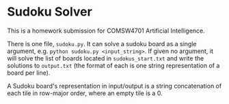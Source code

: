 # Sudoku Solver
This is a homework submission for COMSW4701 Artificial Intelligence.

There is one file, `sudoku.py`. It can solve a sudoku board as a single argument, e.g. `python sudoku.py <input_string>`. If given no argument, it will solve the list of boards located in `sudokus_start.txt` and write the solutions to `output.txt` (the format of each is one string representation of a board per line).

A Sudoku board's representation in input/output is a string concatenation of each tile in row-major order, where an empty tile is a 0.
